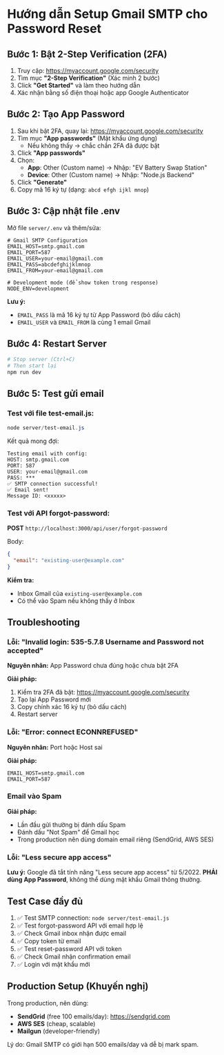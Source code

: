 # Hướng dẫn Setup Gmail SMTP cho Password Reset

## Bước 1: Bật 2-Step Verification (2FA)

1. Truy cập: https://myaccount.google.com/security
2. Tìm mục **"2-Step Verification"** (Xác minh 2 bước)
3. Click **"Get Started"** và làm theo hướng dẫn
4. Xác nhận bằng số điện thoại hoặc app Google Authenticator

## Bước 2: Tạo App Password

1. Sau khi bật 2FA, quay lại: https://myaccount.google.com/security
2. Tìm mục **"App passwords"** (Mật khẩu ứng dụng)
   - Nếu không thấy → chắc chắn 2FA đã được bật
3. Click **"App passwords"**
4. Chọn:
   - **App**: Other (Custom name) → Nhập: "EV Battery Swap Station"
   - **Device**: Other (Custom name) → Nhập: "Node.js Backend"
5. Click **"Generate"**
6. Copy mã 16 ký tự (dạng: `abcd efgh ijkl mnop`)

## Bước 3: Cập nhật file .env

Mở file `server/.env` và thêm/sửa:

```env
# Gmail SMTP Configuration
EMAIL_HOST=smtp.gmail.com
EMAIL_PORT=587
EMAIL_USER=your-email@gmail.com
EMAIL_PASS=abcdefghijklmnop
EMAIL_FROM=your-email@gmail.com

# Development mode (để show token trong response)
NODE_ENV=development
```

**Lưu ý:**
- `EMAIL_PASS` là mã 16 ký tự từ App Password (bỏ dấu cách)
- `EMAIL_USER` và `EMAIL_FROM` là cùng 1 email Gmail

## Bước 4: Restart Server

```powershell
# Stop server (Ctrl+C)
# Then start lại
npm run dev
```

## Bước 5: Test gửi email

### Test với file test-email.js:

```powershell
node server/test-email.js
```

Kết quả mong đợi:
```
Testing email with config:
HOST: smtp.gmail.com
PORT: 587
USER: your-email@gmail.com
PASS: ***
✅ SMTP connection successful!
✅ Email sent!
Message ID: <xxxxx>
```

### Test với API forgot-password:

**POST** `http://localhost:3000/api/user/forgot-password`

Body:
```json
{
  "email": "existing-user@example.com"
}
```

**Kiểm tra:**
- Inbox Gmail của `existing-user@example.com`
- Có thể vào Spam nếu không thấy ở Inbox

## Troubleshooting

### Lỗi: "Invalid login: 535-5.7.8 Username and Password not accepted"

**Nguyên nhân:** App Password chưa đúng hoặc chưa bật 2FA

**Giải pháp:**
1. Kiểm tra 2FA đã bật: https://myaccount.google.com/security
2. Tạo lại App Password mới
3. Copy chính xác 16 ký tự (bỏ dấu cách)
4. Restart server

### Lỗi: "Error: connect ECONNREFUSED"

**Nguyên nhân:** Port hoặc Host sai

**Giải pháp:**
```env
EMAIL_HOST=smtp.gmail.com
EMAIL_PORT=587
```

### Email vào Spam

**Giải pháp:**
- Lần đầu gửi thường bị đánh dấu Spam
- Đánh dấu "Not Spam" để Gmail học
- Trong production nên dùng domain email riêng (SendGrid, AWS SES)

### Lỗi: "Less secure app access"

**Lưu ý:** Google đã tắt tính năng "Less secure app access" từ 5/2022. 
**PHẢI dùng App Password**, không thể dùng mật khẩu Gmail thông thường.

## Test Case đầy đủ

1. ✅ Test SMTP connection: `node server/test-email.js`
2. ✅ Test forgot-password API với email hợp lệ
3. ✅ Check Gmail inbox nhận được email
4. ✅ Copy token từ email
5. ✅ Test reset-password API với token
6. ✅ Check Gmail nhận confirmation email
7. ✅ Login với mật khẩu mới

## Production Setup (Khuyến nghị)

Trong production, nên dùng:
- **SendGrid** (free 100 emails/day): https://sendgrid.com
- **AWS SES** (cheap, scalable)
- **Mailgun** (developer-friendly)

Lý do: Gmail SMTP có giới hạn 500 emails/day và dễ bị mark spam.
